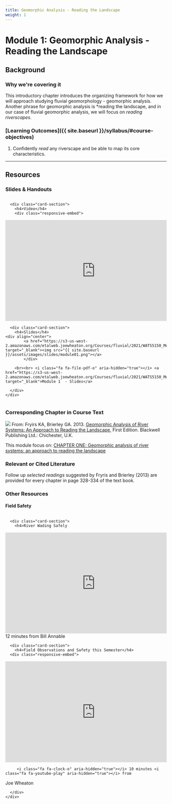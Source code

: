 ```yaml
---
title: Geomorphic Analysis - Reading the Landscape
weight: 1
---
```

# Module 1: Geomorphic Analysis - Reading the Landscape


## Background

### Why we're covering it

This introductory chapter introduces the organizing framework for how we will approach studying fluvial geomorphology - geomorphic analysis. Another phrase for geomorphic analysis is *reading the landscape, and in our case of fluvial geomorphic analysis, we will focus on *reading riverscapes*. 

### [Learning Outcomes]({{ site.baseurl }}/syllabus/#course-objectives)

1. Confidently *read* any riverscape and be able to map its core characteristics.


------

## Resources

### Slides & Handouts

<div class="row small-up-2 medium-up-2">


  <div class="column">
    <div class="card">


      <div class="card-section">
        <h4>Video</h4>
        <div class="responsive-embed"> 

<iframe width="560" height="315" src="https://www.youtube.com/embed/A0gm-b6xsog" frameborder="0" allow="accelerometer; autoplay; clipboard-write; encrypted-media; gyroscope; picture-in-picture" allowfullscreen></iframe><br>

</div>
      </div>
    </div>
  </div>

  <div class="column">
    <div class="card">


      <div class="card-section">
        <h4>Slides</h4>
    <div align="center">
        	<a href="https://s3-us-west-2.amazonaws.com/etalweb.joewheaton.org/Courses/fluvial/2021/WATS5150_Module_01_GeomorphicAnalysis.pdf" target="_blank"><img src="{{ site.baseurl }}/assets/images/slides/module01.png"></a>
        	</div>
        
        <br><br> <i class="fa fa-file-pdf-o" aria-hidden="true"></i> <a href="https://s3-us-west-2.amazonaws.com/etalweb.joewheaton.org/Courses/fluvial/2021/WATS5150_Module_01_GeomorphicAnalysis.pdf" target="_blank">Module 1  - Slides</a>
        
      </div>
    </div>

  </div>
</div>

### Corresponding Chapter in Course Text
<a href="https://www.wiley.com/en-au/Geomorphic+Analysis+of+River+Systems%3A+An+Approach+to+Reading+the+Landscape-p-9781405192743"><img class="float-right" src="{{ site.baseurl }}/assets/images/covers/ReadingLandscape.png"></a>  From:
Fryirs KA, Brierley GA. 2013. [Geomorphic Analysis of River Systems: An Approach to Reading the Landscape](https://www.wiley.com/en-au/Geomorphic+Analysis+of+River+Systems%3A+An+Approach+to+Reading+the+Landscape-p-9781405192743), First Edition.  Blackwell Publishing Ltd.: Chichester, U.K.

This module focus on: [CHAPTER ONE: Geomorphic analysis of river systems: an approach to reading the landscape](https://ebookcentral-proquest-com.dist.lib.usu.edu/lib/usu/reader.action?docID=1032536&ppg=17)


### Relevant or Cited Literature
Follow up *selected readings* suggested by Fryris and Brierley (2013) are provided for every chapter in page 328-334 of the text book. 

### Other Resources

#### Field Safety

<div class="row small-up-2 medium-up-2">


  <div class="column">
    <div class="card">


      <div class="card-section">
        <h4>River Wading Safely
</h4>
        <div class="responsive-embed"> 

<iframe width="560" height="315" src="https://www.youtube.com/embed/q3FbacAazd4" frameborder="0" allow="accelerometer; autoplay; clipboard-write; encrypted-media; gyroscope; picture-in-picture" allowfullscreen></iframe>
<br>


</div>
<i class="fa fa-clock-o" aria-hidden="true"></i> 12 minutes <i class="fa fa-youtube-play" aria-hidden="true"></i> from 
Bill Annable
      </div>
    </div>
  </div>

  <div class="column">
    <div class="card">


      <div class="card-section">
        <h4>Field Observations and Safety this Semester</h4>
      <div class="responsive-embed"> 
<iframe width="560" height="315" src="https://www.youtube.com/embed/videoseries?list=PL0ZiZg4rilzIht40Xxkb-ckpLPvbuzSo5" frameborder="0" allow="autoplay; encrypted-media" allowfullscreen></iframe>
        	</div>
        
         <i class="fa fa-clock-o" aria-hidden="true"></i> 10 minutes <i class="fa fa-youtube-play" aria-hidden="true"></i> from 
Joe Wheaton
        
      </div>
    </div>

  </div>
</div>

